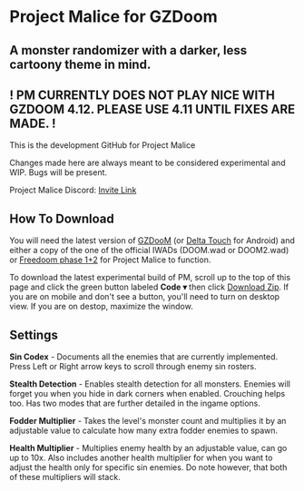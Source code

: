 # Project Malice for GZDoom
## A monster randomizer with a darker, less cartoony theme in mind.

## ! PM CURRENTLY DOES NOT PLAY NICE WITH GZDOOM 4.12. PLEASE USE 4.11 UNTIL FIXES ARE MADE. !

This is the development GitHub for Project Malice

Changes made here are always meant to be considered experimental and WIP. Bugs will be present.


Project Malice Discord: <a href="https://discord.gg/56TVU7K" title="Click here to join.">Invite Link</a>


## How To Download

You will need the latest version of <a href="https://zdoom.org/downloads" title="GZDooM">GZDooM</a> (or <a href="https://play.google.com/store/apps/details?id=com.opentouchgaming.deltatouch&amp;hl=en_US&amp;gl=US" title="Delta Touch">Delta Touch</a> for Android) and either a copy of the one of the official IWADs (DOOM.wad or DOOM2.wad) or <a href="https://freedoom.github.io/download.html" title="FreeDoom">Freedoom phase 1+2</a> for Project Malice to function.

To download the latest experimental build of PM, scroll up to the top of this page and click the green button labeled <strong>Code &#9662;</strong> then click <a href="https://github.com/TheBlueSavior/Project-Malice/archive/refs/heads/main.zip" title="You can also click here to download.">Download Zip</a>. If you are on mobile and don&#39;t see a button, you&#39;ll need to turn on desktop view. If you are on destop, maximize the window.

## Settings

**Sin Codex** - Documents all the enemies that are currently implemented. Press Left or Right arrow keys to scroll through enemy sin rosters.

**Stealth Detection** - Enables stealth detection for all monsters. Enemies will forget you when you hide in dark corners when enabled. Crouching helps too. Has two modes that are further detailed in the ingame options.

**Fodder Multiplier** - Takes the level's monster count and multiplies it by an adjustable value to calculate how many extra fodder enemies to spawn.

**Health Multiplier** - Multiplies enemy health by an adjustable value, can go up to 10x. Also includes another health multiplier for when you want to adjust the health only for specific sin enemies. Do note however, that both of these multipliers will stack.

